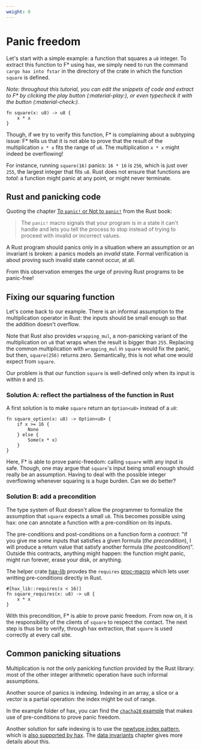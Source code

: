 ```yaml
---
weight: 0
---
```


# Panic freedom

Let's start with a simple example: a function that squares a `u8`
integer. To extract this function to F\* using hax, we simply need to
run the command `cargo hax into fstar` in the directory of the crate
in which the function `square` is defined.

*Note: throughout this tutorial, you can edit the snippets of code and
extract to F\* by clicking the play button (:material-play:), or even typecheck it with the button (:material-check:).*

```{.rust .playable }
fn square(x: u8) -> u8 {
    x * x
}
```

Though, if we try to verify this function, F\* is complaining about a
subtyping issue: F\* tells us that it is not able to prove that the
result of the multiplication `x * x` fits the range of `u8`. The
multiplication `x * x` might indeed be overflowing!

For instance, running `square(16)` panics: `16 * 16` is `256`, which
is just over `255`, the largest integer that fits `u8`. Rust does not
ensure that functions are *total*: a function might panic at any
point, or might never terminate.

## Rust and panicking code
Quoting the chapter [To `panic!` or Not to
`panic!`](https://doc.rust-lang.org/book/ch09-03-to-panic-or-not-to-panic.html)
from the Rust book:

> The `panic!` macro signals that your program is in a state it can't
> handle and lets you tell the process to stop instead of trying to
> proceed with invalid or incorrect values.

A Rust program should panics only in a situation where an assumption
or an invariant is broken: a panics models an *invalid* state. Formal
verification is about proving such invalid state cannot occur, at all.

From this observation emerges the urge of proving Rust programs to be
panic-free!

## Fixing our squaring function
Let's come back to our example. There is an informal assumption to the
multiplication operator in Rust: the inputs should be small enough so
that the addition doesn't overflow.

Note that Rust also provides `wrapping_mul`, a non-panicking variant
of the multiplication on `u8` that wraps when the result is bigger
than `255`. Replacing the common multiplication with `wrapping_mul` in
`square` would fix the panic, but then, `square(256)` returns zero.
Semantically, this is not what one would expect from `square`.

Our problem is that our function `square` is well-defined only when
its input is within `0` and `15`.

### Solution A: reflect the partialness of the function in Rust
A first solution is to make `square` return an `Option<u8>` instead of a `u8`:
``` {.rust .playable}
fn square_option(x: u8) -> Option<u8> {
    if x >= 16 {
        None
    } else {
        Some(x * x)
    }
}
```

Here, F\* is able to prove panic-freedom: calling `square` with any
input is safe. Though, one may argue that `square`'s input being small
enough should really be an assumption. Having to deal with the
possible integer overflowing whenever squaring is a huge burden. Can
we do better?

### Solution B: add a precondition
The type system of Rust doesn't allow the programmer to formalize the
assumption that `square` expects a small `u8`. This becomes
possible using hax: one can annotate a function with a pre-condition
on its inputs.

The pre-conditions and post-conditions on a function form a
*contract*: "if you give me some inputs that satisfies a given formula
(*the precondition*), I will produce a return value that satisfy
another formula (*the postcondition*)". Outside this contracts,
anything might happen: the function might panic, might run forever,
erase your disk, or anything.

The helper crate
[hax-lib](https://github.com/hacspec/hax/tree/main/hax-lib)
provdes the `requires`
[proc-macro](https://doc.rust-lang.org/reference/procedural-macros.html)
which lets user writting pre-conditions directly in Rust.

```{.rust .playable}
#[hax_lib::requires(x < 16)]
fn square_requires(x: u8) -> u8 {
    x * x
}
```

With this precondition, F\* is able to prove panic freedom. From now
on, it is the responsibility of the clients of `square` to respect the
contact. The next step is thus be to verify, through hax extraction,
that `square` is used correctly at every call site.

## Common panicking situations
Multiplication is not the only panicking function provided by the Rust
library: most of the other integer arithmetic operation have such
informal assumptions.

Another source of panics is indexing. Indexing in an array, a slice or
a vector is a partial operation: the index might be out of range.

In the example folder of hax, you can find the [`chacha20`
example](https://github.com/hacspec/hax/blob/main/examples/chacha20/src/lib.rs)
that makes use of pre-conditions to prove panic freedom.

Another solution for safe indexing is to use the [newtype index
pattern](https://matklad.github.io/2018/06/04/newtype-index-pattern.html),
which is [also supported by
hax](https://github.com/hacspec/hax/blob/d668de4d17e5ddee3a613068dc30b71353a9db4f/tests/attributes/src/lib.rs#L98-L126). The [data invariants](data-invariants.md#newtype-and-refinements) chapter gives more details about this.

